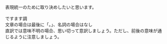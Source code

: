 表現統一のために取り決めしたいと思います。
<br>
<br>
ですます調
<br>
文章の場合は最後に「。」、名詞の場合はなし
<br>
直訳では意味不明の場合、思い切って意訳しましょう。ただし、前後の意味が通じるように注意しましょう。
<br>
